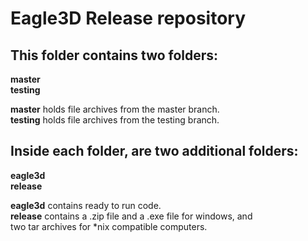 Eagle3D Release repository
==========================

This folder contains two folders:  
--------------------------------
**master**  
**testing**  

**master**  holds file archives from the master branch.  
**testing** holds file archives from the testing branch.  

Inside each folder, are two additional folders:  
----------------------------------------------
**eagle3d**  
**release**  

**eagle3d** contains ready to run code.  
**release** contains a .zip file and a .exe file for windows, and  
            two tar archives for *nix compatible computers.  

